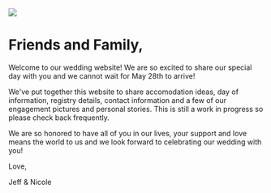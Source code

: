 <div class="flex">
	<div><img src="us.jpg" class="left"></div>
	<div>
		<h1>Friends and Family,</h1>
		<p>Welcome to our wedding website! We are so excited to share our special day with you and we cannot wait for May 28th to arrive!</p>
		<p>We've put together this website to share accomodation ideas, day of information, registry details, contact information and a few of our engagement pictures and personal stories. This is still a work in progress so please check back frequently.</p>
		<p>We are so honored to have all of you in our lives, your support and love means the world to us and we look forward to celebrating our wedding with you!</p>
		<p>Love,</p>
		<p>Jeff &amp; Nicole</p>
	</div>
</div>